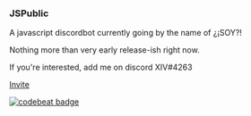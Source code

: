 ### JSPublic
A javascript discordbot currently going by the name of ¿¡SOY?!

Nothing more than very early release-ish right now.

If you're interested, add me on discord XIV#4263

[Invite](https://discordapp.com/oauth2/authorize?&client_id=251034567857799169&scope=bot&permissions=8)


[![codebeat badge](https://codebeat.co/badges/17282f48-e551-40e0-a254-ee41d6041238)](https://codebeat.co/projects/github-com-realxiv-jspublic)
